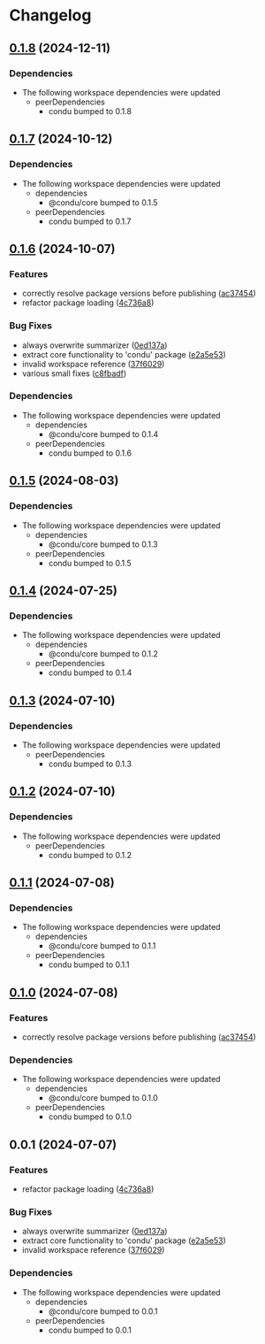 # Changelog

## [0.1.8](https://github.com/niieani/condu/compare/@condu-feature/gpt-summarizer@0.1.7...@condu-feature/gpt-summarizer@0.1.8) (2024-12-11)


### Dependencies

* The following workspace dependencies were updated
  * peerDependencies
    * condu bumped to 0.1.8

## [0.1.7](https://github.com/niieani/condu/compare/@condu-feature/gpt-summarizer@0.1.6...@condu-feature/gpt-summarizer@0.1.7) (2024-10-12)


### Dependencies

* The following workspace dependencies were updated
  * dependencies
    * @condu/core bumped to 0.1.5
  * peerDependencies
    * condu bumped to 0.1.7

## [0.1.6](https://github.com/niieani/condu/compare/@condu-feature/gpt-summarizer@0.1.5...@condu-feature/gpt-summarizer@0.1.6) (2024-10-07)


### Features

* correctly resolve package versions before publishing ([ac37454](https://github.com/niieani/condu/commit/ac374544ecb35ad3c3f27a830f24276928168306))
* refactor package loading ([4c736a8](https://github.com/niieani/condu/commit/4c736a83077e0294a7854c8a2b9c95a5878149f3))


### Bug Fixes

* always overwrite summarizer ([0ed137a](https://github.com/niieani/condu/commit/0ed137a0f374afd03309fd3367562ea7cde15380))
* extract core functionality to 'condu' package ([e2a5e53](https://github.com/niieani/condu/commit/e2a5e539f7aeaadedd3359d8bf80591f3e4ee258))
* invalid workspace reference ([37f6029](https://github.com/niieani/condu/commit/37f6029848a43f06627f0ee2f7fcef4e535a7d07))
* various small fixes ([c8fbadf](https://github.com/niieani/condu/commit/c8fbadf0f538086dca5d8d4093c274128c793743))


### Dependencies

* The following workspace dependencies were updated
  * dependencies
    * @condu/core bumped to 0.1.4
  * peerDependencies
    * condu bumped to 0.1.6

## [0.1.5](https://github.com/niieani/condu/compare/@condu-feature/gpt-summarizer@0.1.4...@condu-feature/gpt-summarizer@0.1.5) (2024-08-03)


### Dependencies

* The following workspace dependencies were updated
  * dependencies
    * @condu/core bumped to 0.1.3
  * peerDependencies
    * condu bumped to 0.1.5

## [0.1.4](https://github.com/niieani/toolchain/compare/@condu-feature/gpt-summarizer@0.1.3...@condu-feature/gpt-summarizer@0.1.4) (2024-07-25)


### Dependencies

* The following workspace dependencies were updated
  * dependencies
    * @condu/core bumped to 0.1.2
  * peerDependencies
    * condu bumped to 0.1.4

## [0.1.3](https://github.com/niieani/toolchain/compare/@condu-feature/gpt-summarizer@0.1.2...@condu-feature/gpt-summarizer@0.1.3) (2024-07-10)


### Dependencies

* The following workspace dependencies were updated
  * peerDependencies
    * condu bumped to 0.1.3

## [0.1.2](https://github.com/niieani/toolchain/compare/@condu-feature/gpt-summarizer@0.1.1...@condu-feature/gpt-summarizer@0.1.2) (2024-07-10)


### Dependencies

* The following workspace dependencies were updated
  * peerDependencies
    * condu bumped to 0.1.2

## [0.1.1](https://github.com/niieani/toolchain/compare/@condu-feature/gpt-summarizer@0.1.0...@condu-feature/gpt-summarizer@0.1.1) (2024-07-08)


### Dependencies

* The following workspace dependencies were updated
  * dependencies
    * @condu/core bumped to 0.1.1
  * peerDependencies
    * condu bumped to 0.1.1

## [0.1.0](https://github.com/niieani/toolchain/compare/@condu-feature/gpt-summarizer@0.0.1...@condu-feature/gpt-summarizer@0.1.0) (2024-07-08)


### Features

* correctly resolve package versions before publishing ([ac37454](https://github.com/niieani/toolchain/commit/ac374544ecb35ad3c3f27a830f24276928168306))


### Dependencies

* The following workspace dependencies were updated
  * dependencies
    * @condu/core bumped to 0.1.0
  * peerDependencies
    * condu bumped to 0.1.0

## 0.0.1 (2024-07-07)


### Features

* refactor package loading ([4c736a8](https://github.com/niieani/toolchain/commit/4c736a83077e0294a7854c8a2b9c95a5878149f3))


### Bug Fixes

* always overwrite summarizer ([0ed137a](https://github.com/niieani/toolchain/commit/0ed137a0f374afd03309fd3367562ea7cde15380))
* extract core functionality to 'condu' package ([e2a5e53](https://github.com/niieani/toolchain/commit/e2a5e539f7aeaadedd3359d8bf80591f3e4ee258))
* invalid workspace reference ([37f6029](https://github.com/niieani/toolchain/commit/37f6029848a43f06627f0ee2f7fcef4e535a7d07))


### Dependencies

* The following workspace dependencies were updated
  * dependencies
    * @condu/core bumped to 0.0.1
  * peerDependencies
    * condu bumped to 0.0.1
